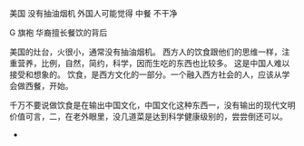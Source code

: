 
美国 没有抽油烟机
外国人可能觉得 中餐 不干净

G 旗袍 华裔擅长餐饮的背后

美国的灶台，火很小，通常没有抽油烟机。
西方人的饮食跟他们的思维一样，注重营养，比例，自然，简约，科学，因而生吃的东西也比较多。
这是中国人难以接受和想象的。
饮食，是西方文化的一部分。一个融入西方社会的人，应该从学会做西餐，开始。

千万不要说做饮食是在输出中国文化，中国文化这种东西一，没有输出的现代文明价值可言，二，在老外眼里，没几道菜是达到科学健康级别的，尝尝倒还可以。




-
